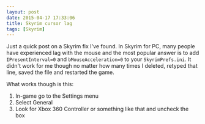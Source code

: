```yaml
---
layout: post
date: 2015-04-17 17:33:06
title: Skyrim cursor lag
tags: [Skyrim]
---
```

Just a quick post on a Skyrim fix I've found. In Skyrim for PC, many people have experienced lag with the mouse and the most popular answer is to add `IPresentInterval=0` and `bMouseAcceleration=0` to your `SkyrimPrefs.ini`. It didn't work for me though no matter how many times I deleted, retyped that line, saved the file and restarted the game.

What works though is this:
1. In-game go to the Settings menu
2. Select General
3. Look for Xbox 360 Controller or something like that and uncheck the box